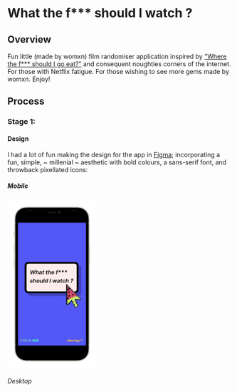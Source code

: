 # What the f*** should I watch ?

## Overview

Fun little (made by womxn) film randomiser application inspired by ["Where the f*** should I go eat?"](http://wtfsigte.com/) and consequent noughties corners of the internet. For those with Netflix fatigue. For those wishing to see more gems made by womxn. Enjoy! 

## Process

### Stage 1:

#### Design

I had a lot of fun making the design for the app in [Figma](https://www.figma.com/file/GfhSUCNhyxbnGCkMImUDuM/What-Should-I-Watch%3F%3F); incorporating a fun, simple,  ~ millenial ~ aesthetic with bold colours, a sans-serif font, and throwback pixellated icons: 

##### Mobile

<img align="center" src="/media/what-should-i-watch-mobile_iphone12black_portrait.png" alt="mobile home" width="200" >


###### Desktop










